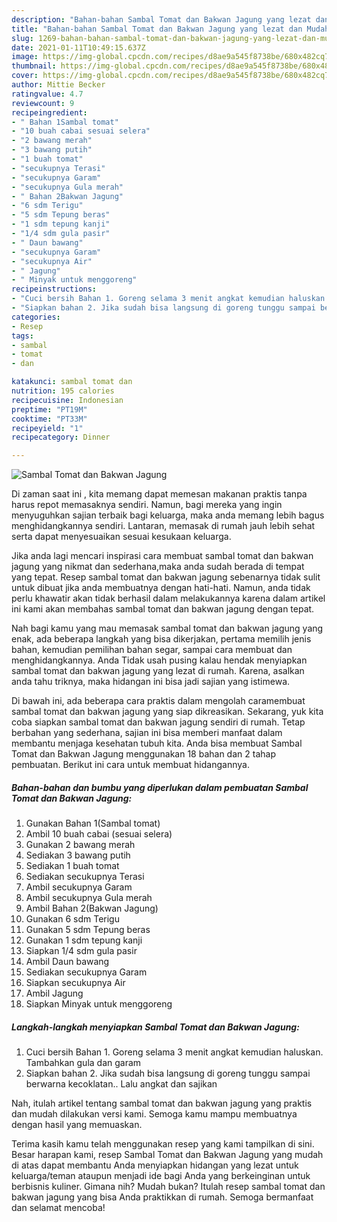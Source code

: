 ```yaml
---
description: "Bahan-bahan Sambal Tomat dan Bakwan Jagung yang lezat dan Mudah Dibuat"
title: "Bahan-bahan Sambal Tomat dan Bakwan Jagung yang lezat dan Mudah Dibuat"
slug: 1269-bahan-bahan-sambal-tomat-dan-bakwan-jagung-yang-lezat-dan-mudah-dibuat
date: 2021-01-11T10:49:15.637Z
image: https://img-global.cpcdn.com/recipes/d8ae9a545f8738be/680x482cq70/sambal-tomat-dan-bakwan-jagung-foto-resep-utama.jpg
thumbnail: https://img-global.cpcdn.com/recipes/d8ae9a545f8738be/680x482cq70/sambal-tomat-dan-bakwan-jagung-foto-resep-utama.jpg
cover: https://img-global.cpcdn.com/recipes/d8ae9a545f8738be/680x482cq70/sambal-tomat-dan-bakwan-jagung-foto-resep-utama.jpg
author: Mittie Becker
ratingvalue: 4.7
reviewcount: 9
recipeingredient:
- " Bahan 1Sambal tomat"
- "10 buah cabai sesuai selera"
- "2 bawang merah"
- "3 bawang putih"
- "1 buah tomat"
- "secukupnya Terasi"
- "secukupnya Garam"
- "secukupnya Gula merah"
- " Bahan 2Bakwan Jagung"
- "6 sdm Terigu"
- "5 sdm Tepung beras"
- "1 sdm tepung kanji"
- "1/4 sdm gula pasir"
- " Daun bawang"
- "secukupnya Garam"
- "secukupnya Air"
- " Jagung"
- " Minyak untuk menggoreng"
recipeinstructions:
- "Cuci bersih Bahan 1. Goreng selama 3 menit angkat kemudian haluskan. Tambahkan gula dan garam"
- "Siapkan bahan 2. Jika sudah bisa langsung di goreng tunggu sampai berwarna kecoklatan.. Lalu angkat dan sajikan"
categories:
- Resep
tags:
- sambal
- tomat
- dan

katakunci: sambal tomat dan 
nutrition: 195 calories
recipecuisine: Indonesian
preptime: "PT19M"
cooktime: "PT33M"
recipeyield: "1"
recipecategory: Dinner

---
```



![Sambal Tomat dan Bakwan Jagung](https://img-global.cpcdn.com/recipes/d8ae9a545f8738be/680x482cq70/sambal-tomat-dan-bakwan-jagung-foto-resep-utama.jpg)

Di zaman  saat ini , kita memang dapat memesan makanan praktis tanpa harus repot memasaknya sendiri. Namun, bagi mereka yang ingin menyuguhkan sajian terbaik bagi keluarga, maka anda memang lebih bagus menghidangkannya sendiri. Lantaran, memasak di rumah jauh lebih sehat serta dapat menyesuaikan sesuai kesukaan keluarga.

Jika anda lagi mencari inspirasi cara membuat sambal tomat dan bakwan jagung yang nikmat dan sederhana,maka anda sudah berada di tempat yang tepat. Resep sambal tomat dan bakwan jagung  sebenarnya tidak sulit untuk dibuat jika anda membuatnya dengan hati-hati. Namun, anda tidak perlu khawatir akan tidak berhasil dalam melakukannya 
karena dalam artikel ini kami akan membahas sambal tomat dan bakwan jagung dengan tepat.  



Nah bagi kamu yang mau memasak sambal tomat dan bakwan jagung yang enak, ada beberapa langkah yang bisa dikerjakan, pertama memilih jenis bahan, kemudian pemilihan bahan segar, sampai cara membuat dan menghidangkannya. Anda Tidak usah pusing kalau hendak menyiapkan sambal tomat dan bakwan jagung yang lezat di rumah. Karena, asalkan anda  tahu triknya, maka hidangan ini bisa jadi sajian yang istimewa.

Di bawah ini, ada beberapa cara praktis  dalam mengolah caramembuat sambal tomat dan bakwan jagung yang siap dikreasikan. Sekarang, yuk kita coba siapkan sambal tomat dan bakwan jagung sendiri di rumah. Tetap berbahan yang sederhana, sajian ini bisa memberi manfaat dalam membantu menjaga kesehatan tubuh kita. Anda bisa membuat Sambal Tomat dan Bakwan Jagung menggunakan 18 bahan dan 2 tahap pembuatan. Berikut ini cara untuk membuat hidangannya.

<!--inarticleads1-->

##### Bahan-bahan dan bumbu yang diperlukan dalam pembuatan Sambal Tomat dan Bakwan Jagung:

1. Gunakan  Bahan 1(Sambal tomat)
1. Ambil 10 buah cabai (sesuai selera)
1. Gunakan 2 bawang merah
1. Sediakan 3 bawang putih
1. Sediakan 1 buah tomat
1. Sediakan secukupnya Terasi
1. Ambil secukupnya Garam
1. Ambil secukupnya Gula merah
1. Ambil  Bahan 2(Bakwan Jagung)
1. Gunakan 6 sdm Terigu
1. Gunakan 5 sdm Tepung beras
1. Gunakan 1 sdm tepung kanji
1. Siapkan 1/4 sdm gula pasir
1. Ambil  Daun bawang
1. Sediakan secukupnya Garam
1. Siapkan secukupnya Air
1. Ambil  Jagung
1. Siapkan  Minyak untuk menggoreng




<!--inarticleads2-->

##### Langkah-langkah menyiapkan Sambal Tomat dan Bakwan Jagung:

1. Cuci bersih Bahan 1. Goreng selama 3 menit angkat kemudian haluskan. Tambahkan gula dan garam
1. Siapkan bahan 2. Jika sudah bisa langsung di goreng tunggu sampai berwarna kecoklatan.. Lalu angkat dan sajikan




Nah, itulah artikel tentang  sambal tomat dan bakwan jagung  yang praktis dan mudah dilakukan versi kami. Semoga kamu mampu membuatnya dengan hasil yang memuaskan. 

Terima kasih kamu telah menggunakan resep yang kami tampilkan di sini. Besar harapan kami, resep  Sambal Tomat dan Bakwan Jagung yang mudah di atas dapat membantu Anda menyiapkan hidangan yang lezat untuk keluarga/teman ataupun menjadi ide bagi Anda yang berkeinginan untuk berbisnis kuliner. Gimana nih? Mudah bukan? Itulah resep sambal tomat dan bakwan jagung yang bisa Anda praktikkan di rumah. Semoga bermanfaat dan selamat mencoba!

